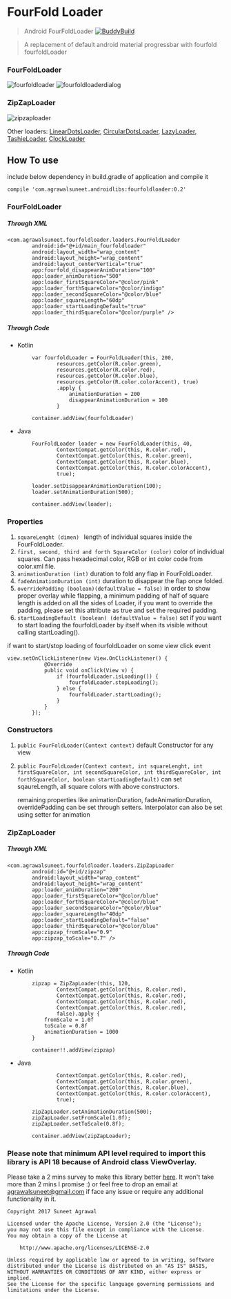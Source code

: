# FourFold Loader
> Android FourFoldLoader            [![BuddyBuild](https://dashboard.buddybuild.com/api/statusImage?appID=5961de4056635b00014ecda7&branch=master&build=latest)](https://dashboard.buddybuild.com/apps/5961de4056635b00014ecda7/build/latest?branch=master)

> A replacement of default android material progressbar with fourfold fourfoldLoader


### FourFoldLoader
![fourfoldloader](https://user-images.githubusercontent.com/12999622/26966423-9f680546-4d17-11e7-86db-f59b914a155f.gif)
![fourfoldloaderdialog](https://user-images.githubusercontent.com/12999622/26966424-9f7a9846-4d17-11e7-89fd-323293d36c08.gif)


### ZipZapLoader
![zipzaploader](https://user-images.githubusercontent.com/12999622/32248451-a304a664-be7d-11e7-8c3e-d149c09da599.gif)

Other loaders: [LinearDotsLoader](https://github.com/agrawalsuneet/DotsLoader), [CircularDotsLoader](https://github.com/agrawalsuneet/DotsLoader), [LazyLoader](https://github.com/agrawalsuneet/DotsLoader), [TashieLoader](https://github.com/agrawalsuneet/DotsLoader), [ClockLoader](https://github.com/agrawalsuneet/LoadersPack)

## How To use
include below dependency in build.gradle of application and compile it
```
compile 'com.agrawalsuneet.androidlibs:fourfoldloader:0.2'
```

### FourFoldLoader
##### Through XML
```
<com.agrawalsuneet.fourfoldloader.loaders.FourFoldLoader
        android:id="@+id/main_fourfoldloader"
        android:layout_width="wrap_content"
        android:layout_height="wrap_content"
        android:layout_centerVertical="true"
        app:fourfold_disappearAnimDuration="100"
        app:loader_animDuration="500"
        app:loader_firstSquareColor="@color/pink"
        app:loader_forthSquareColor="@color/indigo"
        app:loader_secondSquareColor="@color/blue"
        app:loader_squareLength="60dp"
        app:loader_startLoadingDefault="true"
        app:loader_thirdSquareColor="@color/purple" />
```
##### Through Code
* Kotlin
```
        var fourfoldLoader = FourFoldLoader(this, 200,
                resources.getColor(R.color.green),
                resources.getColor(R.color.red),
                resources.getColor(R.color.blue),
                resources.getColor(R.color.colorAccent), true)
                .apply {
                    animationDuration = 200
                    disappearAnimationDuration = 100
                }

        container.addView(fourfoldLoader)
```

* Java
```
        FourFoldLoader loader = new FourFoldLoader(this, 40,
                ContextCompat.getColor(this, R.color.red),
                ContextCompat.getColor(this, R.color.green),
                ContextCompat.getColor(this, R.color.blue),
                ContextCompat.getColor(this, R.color.colorAccent),
                true);

        loader.setDisappearAnimationDuration(100);
        loader.setAnimationDuration(500);

        container.addView(loader);
```

### Properties
1. `squareLenght (dimen) `
   length of individual squares inside the FourFoldLoader.
2. `first, second, third and forth SquareColor (color)`
   color of individual squares. Can pass hexadecimal color, 
   RGB or int color code from color.xml file.
3. `animationDuration (int)`
   duration to fold any flap in FourFoldLoader.
4. `fadeAnimationDuration (int)`
   duration to disappear the flap once folded.
5. `overridePadding (boolean)(defaultValue = false)`
   in order to show proper overlay while flapping, 
   a minimum padding of half of square length is added on all the sides of Loader, 
   if you want to override the padding, 
   please set this attribute as true and set the required padding.
6. `startLoadingDefault (boolean) (defaultValue = false)`
   set if you want to start loading the fourfoldLoader by itself
   when its visible without calling startLoading().

if want to start/stop loading of fourfoldLoader on some view click event
```
view.setOnClickListener(new View.OnClickListener() {
            @Override
            public void onClick(View v) {
                if (fourfoldLoader.isLoading()) {
                    fourfoldLoader.stopLoading();
                } else {
                    fourfoldLoader.startLoading();
                }
            }
        });

```

### Constructors 
1. `public FourFoldLoader(Context context)`
   default Constructor for any view

2. `public FourFoldLoader(Context context, int squareLenght, int firstSquareColor,
                          int secondSquareColor, int thirdSquareColor,
                          int forthSquareColor, boolean startLoadingDefault)`
   can set sqaureLength, all square colors with above constructors.
   
   remaining properties like animationDuration, fadeAnimationDuration,
   overridePadding can be set through setters.
   Interpolator can also be set using setter for animation
   

### ZipZapLoader
##### Through XML
```
<com.agrawalsuneet.fourfoldloader.loaders.ZipZapLoader
        android:id="@+id/zipzap"
        android:layout_width="wrap_content"
        android:layout_height="wrap_content"
        app:loader_animDuration="200"
        app:loader_firstSquareColor="@color/blue"
        app:loader_forthSquareColor="@color/blue"
        app:loader_secondSquareColor="@color/blue"
        app:loader_squareLength="40dp"
        app:loader_startLoadingDefault="false"
        app:loader_thirdSquareColor="@color/blue"
        app:zipzap_fromScale="0.9"
        app:zipzap_toScale="0.7" />
```
##### Through Code
* Kotlin
```
        zipzap = ZipZapLoader(this, 120,
                ContextCompat.getColor(this, R.color.red),
                ContextCompat.getColor(this, R.color.red),
                ContextCompat.getColor(this, R.color.red),
                ContextCompat.getColor(this, R.color.red),
                false).apply {
            fromScale = 1.0f
            toScale = 0.8f
            animationDuration = 1000
        }

        container!!.addView(zipzap)
```

* Java
```ZipZapLoader zipZapLoader = new ZipZapLoader(this, 40,
                ContextCompat.getColor(this, R.color.red),
                ContextCompat.getColor(this, R.color.green),
                ContextCompat.getColor(this, R.color.blue),
                ContextCompat.getColor(this, R.color.colorAccent),
                true);
        
        zipZapLoader.setAnimationDuration(500);
        zipZapLoader.setFromScale(1.0f);
        zipZapLoader.setToScale(0.8f);

        container.addView(zipZapLoader);
```
  
  


### Please note that minimum API level required to import this library is API 18 because of Android class ViewOverlay.

Please take a 2 mins survey to make this library better [here](https://goo.gl/forms/ok6U8r2awTNkZC912).
It won't take more than 2 mins I promise :) or feel free to drop an email at agrawalsuneet@gmail.com if face any issue or require any additional functionality in it.
```
Copyright 2017 Suneet Agrawal

Licensed under the Apache License, Version 2.0 (the "License");
you may not use this file except in compliance with the License.
You may obtain a copy of the License at

    http://www.apache.org/licenses/LICENSE-2.0

Unless required by applicable law or agreed to in writing, software
distributed under the License is distributed on an "AS IS" BASIS,
WITHOUT WARRANTIES OR CONDITIONS OF ANY KIND, either express or implied.
See the License for the specific language governing permissions and
limitations under the License.
```

